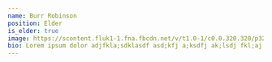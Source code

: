 ```yaml
---
name: Burr Robinson
position: Elder
is_elder: true
image: https://scontent.fluk1-1.fna.fbcdn.net/v/t1.0-1/c0.0.320.320/p320x320/10153110_727992470574326_2126273014_n.jpg?_nc_cat=0&oh=4cd3a06d69958379ba79642df677e199&oe=5BF86ABB
bio: Lorem ipsum dolor adjfkla;sdklasdf asd;kfj a;ksdfj ak;lsdj fkl;aj sdf.
---
```

